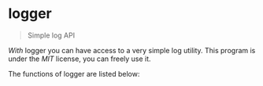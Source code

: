 # logger

> Simple log API

*With* logger you can have access to a very simple log utility.
This program is under the *MIT* license, you can freely use it.

The functions of logger are listed below:
